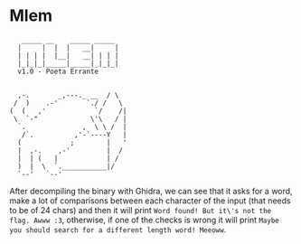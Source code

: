 # Mlem

```
   _____ __    _____ _____
  |     |  |  |   __|     |
  | | | |  |__|   __| | | |
  |_|_|_|_____|_____|_|_|_|
  v1.0 - Poeta Errante


  ,-.       _,---._ __  / \
 /  )    .-'       `./ /   \
(  (   ,'            `/    /|
 \  `-"             \'\   / |
  `.              ,  \ \ /  |
   /`.          ,'-`----Y   |
  (            ;        |   '
  |  ,-.    ,-'         |  /
  |  | (   |            | /
  )  |  \  `.___________|/
  `--'   `--'
```

After decompiling the binary with Ghidra, we can see that it asks for a word, make a lot of comparisons between each character of the input (that needs to be of 24 chars) and then it will print `Word found! But it\'s not the flag. Awww :3`, otherwise, if one of the checks is wrong it will print `Maybe you should search for a different length word! Meeoww`.
